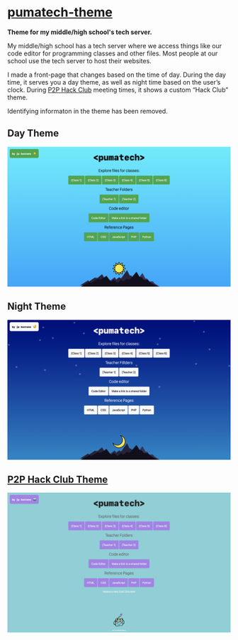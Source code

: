 # [pumatech-theme](https://pumatech-theme.jameskerrane.com/)
**Theme for my middle/high school's tech server.**

My middle/high school has a tech server where we access things like our code editor for programming classes and other files. Most people at our school use the tech server to host their websites.

I made a front-page that changes based on the time of day. During the day time, it serves you a day theme, as well as night time based on the user’s clock. During [P2P Hack Club](https://p2phack.club/) meeting times, it shows a custom “Hack Club” theme.

Identifying informaton in the theme has been removed.

## Day Theme
![Screenshot of Day Theme](images/day.png)


## Night Theme
![Screenshot of Night Theme](images/night.png)

## [P2P Hack Club Theme](https://p2phack.club/) 
![Screenshot of P2P Hack Club theme](images/p2phackclub.png)
